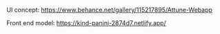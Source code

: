 UI concept: https://www.behance.net/gallery/115217895/Attune-Webapp

Front end model: https://kind-panini-2874d7.netlify.app/
